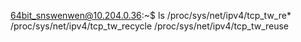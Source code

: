 64bit_snswenwen@10.204.0.36:~$ ls /proc/sys/net/ipv4/tcp_tw_re*
/proc/sys/net/ipv4/tcp_tw_recycle  /proc/sys/net/ipv4/tcp_tw_reuse

